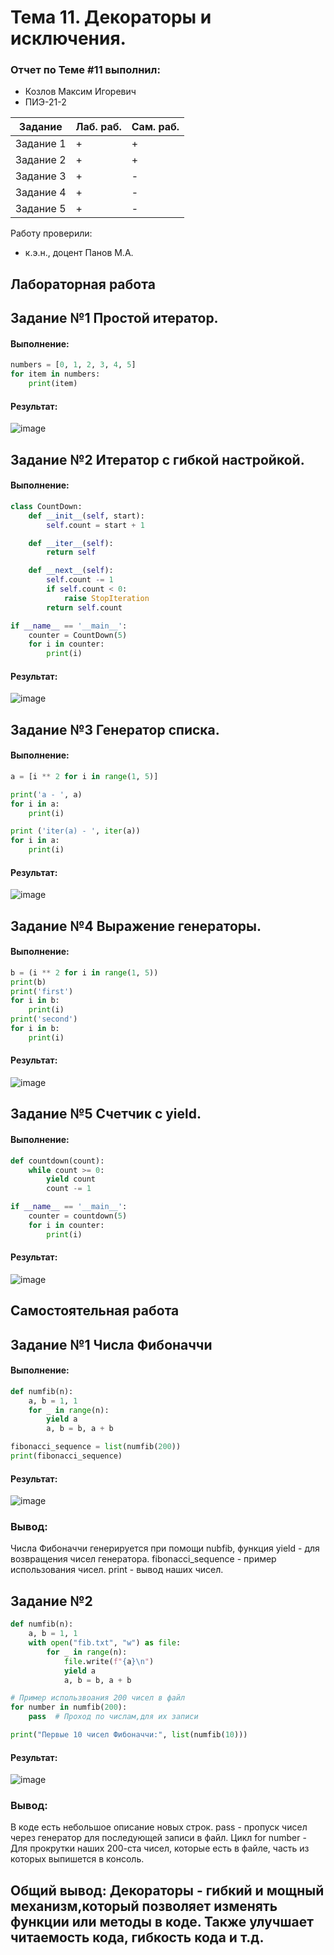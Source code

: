 # Тема 11. Декораторы и исключения.
### Отчет по Теме #11 выполнил:
- Козлов Максим Игоревич
- ПИЭ-21-2

| Задание | Лаб. раб. | Сам. раб. |
| ------ | ------ | ------ |
| Задание 1 | + | + |
| Задание 2 | + | + |
| Задание 3 | + | - |
| Задание 4 | + | - |
| Задание 5 | + | - |

Работу проверили:
- к.э.н., доцент Панов М.А.

## Лабораторная работа 
## Задание №1 Простой итератор.
#### Выполнение:
```python
numbers = [0, 1, 2, 3, 4, 5]
for item in numbers:
    print(item)
```
#### Результат:
![image](https://github.com/CauseLove7/Program-Engineering/assets/145790904/4016909c-295d-42ee-9e11-e019035a5102)
## Задание №2 Итератор с гибкой настройкой.
#### Выполнение:
```python
class CountDown:
    def __init__(self, start):
        self.count = start + 1

    def __iter__(self):
        return self

    def __next__(self):
        self.count -= 1
        if self.count < 0:
            raise StopIteration
        return self.count

if __name__ == '__main__':
    counter = CountDown(5)
    for i in counter:
        print(i)
```
#### Результат:
![image](https://github.com/CauseLove7/Program-Engineering/assets/145790904/13ba2c07-993e-435b-bf0c-38749e9a879e)
## Задание №3 Генератор списка.
#### Выполнение:
```python
a = [i ** 2 for i in range(1, 5)]

print('a - ', a)
for i in a:
    print(i)

print ('iter(a) - ', iter(a))
for i in a:
    print(i)
```
#### Результат:
![image](https://github.com/CauseLove7/Program-Engineering/assets/145790904/2024b0b5-154a-40a6-a363-abeadbeb7ea7)
## Задание №4 Выражение генераторы.
#### Выполнение:
```python
b = (i ** 2 for i in range(1, 5))
print(b)
print('first')
for i in b:
    print(i)
print('second')
for i in b:
    print(i)
```
#### Результат:
![image](https://github.com/CauseLove7/Program-Engineering/assets/145790904/1c836b54-174e-497f-82c8-76b777e5ed92)
## Задание №5 Счетчик с yield.
#### Выполнение:
```python
def countdown(count):
    while count >= 0:
        yield count
        count -= 1

if __name__ == '__main__':
    counter = countdown(5)
    for i in counter:
        print(i)
```
#### Результат:
![image](https://github.com/CauseLove7/Program-Engineering/assets/145790904/67d2197a-4d7f-4a94-8722-1d199d74600d)
## Самостоятельная работа 
## Задание №1 Числа Фибоначчи
#### Выполнение:
```python
def numfib(n):
    a, b = 1, 1
    for _ in range(n):
        yield a
        a, b = b, a + b

fibonacci_sequence = list(numfib(200))
print(fibonacci_sequence)
```
#### Результат:
![image](https://github.com/CauseLove7/Program-Engineering/assets/145790904/5d580e81-d82c-454d-b99f-4021d22ff8bf)
### Вывод: 
Числа Фибоначчи генерируется при помощи nubfib, функция yield - для возвращения чисел генератора. fibonacci_sequence - пример использования чисел. print - вывод наших чисел.
## Задание №2
```python
def numfib(n):
    a, b = 1, 1
    with open("fib.txt", "w") as file:
        for _ in range(n):
            file.write(f"{a}\n")
            yield a
            a, b = b, a + b

# Пример использвоания 200 чисел в файл
for number in numfib(200):
    pass  # Проход по числам,для их записи

print("Первые 10 чисел Фибоначчи:", list(numfib(10)))
```
#### Результат:
![image](https://github.com/CauseLove7/Program-Engineering/assets/145790904/8ff7891b-1f36-45b6-87e3-efd50823f0e6)
### Вывод: 
В коде есть небольшое описание новых строк. pass - пропуск чисел через генератор для последующей записи в файл. Цикл for number - Для прокрутки наших 200-ста чисел, которые есть в файле, часть из которых выпишется в консоль.
## Общий вывод: Декораторы - гибкий и мощный механизм,который позволяет изменять функции или методы в коде. Также улучшает читаемость кода, гибкость кода и т.д.
